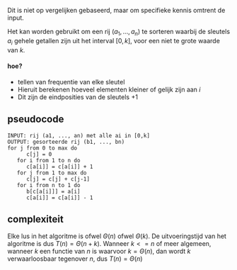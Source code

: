 Dit is niet op vergelijken gebaseerd, maar om specifieke kennis omtrent de input.

Het kan worden gebruikt om een rij $(a_{1}, ..., a_{n})$ te sorteren waarbij de sleutels $a_{i}$ gehele getallen zijn uit het interval $[0,k]$, voor een niet te grote waarde van $k$.
#### hoe?
- tellen van frequentie van elke sleutel
- Hieruit berekenen hoeveel elementen kleiner of gelijk zijn aan $i$
- Dit zijn de eindposities van de sleutels +1

## pseudocode

```
INPUT: rij (a1, ..., an) met alle ai in [0,k]
OUTPUT: gesorteerde rij (b1, ..., bn)
for j from 0 to max do
      c[j] = 0
   for i from 1 to n do
      c[a[i]] = c[a[i]] + 1
   for j from 1 to max do
      c[j] = c[j] + c[j-1]
   for i from n to 1 do
      b[c[a[i]]] = a[i]
      c[a[i]] = c[a[i]] - 1
```

## complexiteit

Elke lus in het algoritme is ofwel $\Theta(n)$ ofwel $\Theta(k)$. De uitvoeringstijd van het algoritme is dus $T(n) = \Theta(n + k)$. Wanneer $k <= n$  of meer algemeen, wanneer $k$ een functie van $n$ is waarvoor $k = \Theta(n)$, dan wordt $k$ verwaarloosbaar tegenover $n$, dus $T(n) = \Theta(n)$


